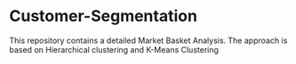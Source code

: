 # Customer-Segmentation
This repository contains a detailed Market Basket Analysis. The approach is based on Hierarchical clustering and K-Means Clustering
